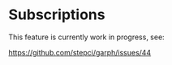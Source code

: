 # Subscriptions

This feature is currently work in progress, see:

https://github.com/stepci/garph/issues/44

